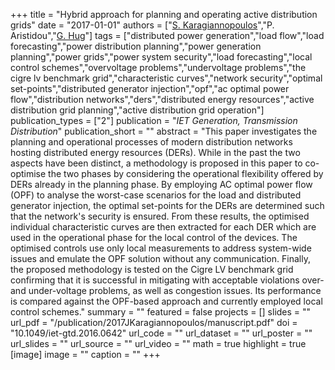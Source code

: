 +++
title = "Hybrid approach for planning and operating active distribution grids"
date = "2017-01-01"
authors = ["[S. Karagiannopoulos](https://scholar.google.com/citations?user=Tcam1KYAAAAJ)","P. Aristidou","[G. Hug](https://scholar.google.com/citations?hl=en&user=dBT_MOAAAAAJ)"]
tags = ["distributed power generation","load flow","load forecasting","power distribution planning","power generation planning","power grids","power system security","load forecasting","local control schemes","overvoltage problems","undervoltage problems","the cigre lv benchmark grid","characteristic curves","network security","optimal set-points","distributed generator injection","opf","ac optimal power flow","distribution networks","ders","distributed energy resources","active distribution grid planning","active distribution grid operation"]
publication_types = ["2"]
publication = "_IET Generation, Transmission Distribution_"
publication_short = ""
abstract = "This paper investigates the planning and operational processes of modern distribution networks hosting distributed energy resources (DERs). While in the past the two aspects have been distinct, a methodology is proposed in this paper to co-optimise the two phases by considering the operational flexibility offered by DERs already in the planning phase. By employing AC optimal power flow (OPF) to analyse the worst-case scenarios for the load and distributed generator injection, the optimal set-points for the DERs are determined such that the network's security is ensured. From these results, the optimised individual characteristic curves are then extracted for each DER which are used in the operational phase for the local control of the devices. The optimised controls use only local measurements to address system-wide issues and emulate the OPF solution without any communication. Finally, the proposed methodology is tested on the Cigre LV benchmark grid confirming that it is successful in mitigating with acceptable violations over- and under-voltage problems, as well as congestion issues. Its performance is compared against the OPF-based approach and currently employed local control schemes."
summary = ""
featured = false
projects = []
slides = ""
url_pdf = "/publication/2017JKaragiannopoulos/manuscript.pdf"
doi = "10.1049/iet-gtd.2016.0642"
url_code = ""
url_dataset = ""
url_poster = ""
url_slides = ""
url_source = ""
url_video = ""
math = true
highlight = true
[image]
image = ""
caption = ""
+++

